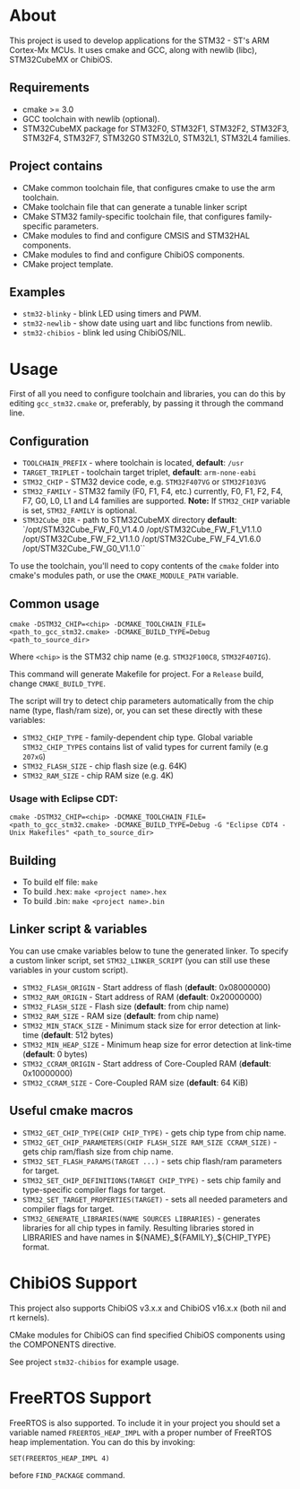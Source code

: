 # About

This project is used to develop applications for the STM32 - ST's ARM Cortex-Mx MCUs. It uses cmake and GCC, along with newlib (libc), STM32CubeMX or ChibiOS.

## Requirements

* cmake >= 3.0
* GCC toolchain with newlib (optional).
* STM32CubeMX package for STM32F0, STM32F1, STM32F2, STM32F3, STM32F4, STM32F7, STM32G0 STM32L0, STM32L1, STM32L4 families.

## Project contains

* CMake common toolchain file, that configures cmake to use the arm toolchain.
* CMake toolchain file that can generate a tunable linker script
* CMake STM32 family-specific toolchain file, that configures family-specific parameters.
* CMake modules to find and configure CMSIS and STM32HAL components.
* CMake modules to find and configure ChibiOS components.
* CMake project template.

## Examples

* `stm32-blinky` - blink LED using timers and PWM.
* `stm32-newlib` - show date using uart and libc functions from newlib.
* `stm32-chibios` - blink led using ChibiOS/NIL.

# Usage

First of all you need to configure toolchain and libraries, you can do this by editing `gcc_stm32.cmake` or, preferably, by passing it through the command line.

## Configuration

* `TOOLCHAIN_PREFIX` - where toolchain is located, **default**: `/usr`
* `TARGET_TRIPLET` - toolchain target triplet, **default**: `arm-none-eabi`
* `STM32_CHIP` - STM32 device code, e.g. `STM32F407VG` or `STM32F103VG`
* `STM32_FAMILY` - STM32 family (F0, F1, F4, etc.) currently, F0, F1, F2, F4, F7, G0, L0, L1 and L4 families are supported. **Note:** If `STM32_CHIP` variable is set, `STM32_FAMILY` is optional.
* `STM32Cube_DIR` - path to STM32CubeMX directory **default**: `/opt/STM32Cube_FW_F0_V1.4.0 /opt/STM32Cube_FW_F1_V1.1.0 /opt/STM32Cube_FW_F2_V1.1.0 /opt/STM32Cube_FW_F4_V1.6.0 /opt/STM32Cube_FW_G0_V1.1.0``

To use the toolchain, you'll need to copy contents of the `cmake` folder into cmake's modules path, or use the `CMAKE_MODULE_PATH` variable.

## Common usage

    cmake -DSTM32_CHIP=<chip> -DCMAKE_TOOLCHAIN_FILE=<path_to_gcc_stm32.cmake> -DCMAKE_BUILD_TYPE=Debug <path_to_source_dir>

Where `<chip>` is the STM32 chip name (e.g. `STM32F100C8`, `STM32F407IG`).

This command will generate Makefile for project. For a `Release` build, change `CMAKE_BUILD_TYPE`.

The script will try to detect chip parameters automatically from the chip name (type, flash/ram size), or, you can set these directly with these variables:

* `STM32_CHIP_TYPE` - family-dependent chip type. Global variable `STM32_CHIP_TYPES` contains list of valid types for current family (e.g `207xG`)
* `STM32_FLASH_SIZE` - chip flash size (e.g. 64K)
* `STM32_RAM_SIZE` - chip RAM size (e.g. 4K)

### Usage with Eclipse CDT:

    cmake -DSTM32_CHIP=<chip> -DCMAKE_TOOLCHAIN_FILE=<path_to_gcc_stm32.cmake> -DCMAKE_BUILD_TYPE=Debug -G "Eclipse CDT4 - Unix Makefiles" <path_to_source_dir>

## Building

* To build elf file: `make`
* To build .hex: `make <project name>.hex`
* To build .bin: `make <project name>.bin`

## Linker script & variables

You can use cmake variables below to tune the generated linker. To specify a custom linker script, set `STM32_LINKER_SCRIPT` (you can still use these variables in your custom script).

* `STM32_FLASH_ORIGIN` - Start address of flash (**default**: 0x08000000)
* `STM32_RAM_ORIGIN` - Start address of RAM (**default**: 0x20000000)
* `STM32_FLASH_SIZE` - Flash size (**default**: from chip name)
* `STM32_RAM_SIZE` - RAM size (**default**: from chip name)
* `STM32_MIN_STACK_SIZE` - Minimum stack size for error detection at link-time (**default**: 512 bytes)
* `STM32_MIN_HEAP_SIZE` - Minimum heap size for error detection at link-time (**default**: 0 bytes)
* `STM32_CCRAM_ORIGIN` - Start address of Core-Coupled RAM (**default**: 0x10000000)
* `STM32_CCRAM_SIZE` - Core-Coupled RAM size (**default**: 64 KiB)

## Useful cmake macros

* `STM32_GET_CHIP_TYPE(CHIP CHIP_TYPE)` - gets chip type from chip name.
* `STM32_GET_CHIP_PARAMETERS(CHIP FLASH_SIZE RAM_SIZE CCRAM_SIZE)` - gets chip ram/flash size from chip name.
* `STM32_SET_FLASH_PARAMS(TARGET ...)` - sets chip flash/ram parameters for target.
* `STM32_SET_CHIP_DEFINITIONS(TARGET CHIP_TYPE)` - sets chip family and type-specific compiler flags for target.
* `STM32_SET_TARGET_PROPERTIES(TARGET)` - sets all needed parameters and compiler flags for target.
* `STM32_GENERATE_LIBRARIES(NAME SOURCES LIBRARIES)` - generates libraries for all chip types in family. Resulting libraries stored in LIBRARIES and have names in ${NAME}_${FAMILY}_${CHIP_TYPE} format.

# ChibiOS Support

This project also supports ChibiOS v3.x.x and ChibiOS v16.x.x (both nil and rt kernels).

CMake modules for ChibiOS can find specified ChibiOS components using the COMPONENTS directive.

See project `stm32-chibios` for example usage.

# FreeRTOS Support

FreeRTOS is also supported. To include it in your project you should set a variable named `FREERTOS_HEAP_IMPL` with 
a proper number of FreeRTOS heap implementation. You can do this by invoking:

```
SET(FREERTOS_HEAP_IMPL 4)
```

before `FIND_PACKAGE` command.
